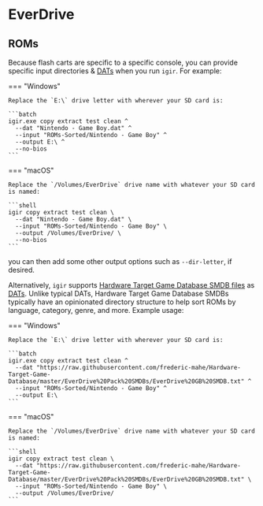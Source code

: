# EverDrive

## ROMs

Because flash carts are specific to a specific console, you can provide specific input directories & [DATs](../../input/dats.md) when you run `igir`. For example:

=== "Windows"

    Replace the `E:\` drive letter with wherever your SD card is:

    ```batch
    igir.exe copy extract test clean ^
      --dat "Nintendo - Game Boy.dat" ^
      --input "ROMs-Sorted/Nintendo - Game Boy" ^
      --output E:\ ^
      --no-bios
    ```

=== "macOS"

    Replace the `/Volumes/EverDrive` drive name with whatever your SD card is named:

    ```shell
    igir copy extract test clean \
      --dat "Nintendo - Game Boy.dat" \
      --input "ROMs-Sorted/Nintendo - Game Boy" \
      --output /Volumes/EverDrive/ \
      --no-bios
    ```

you can then add some other output options such as `--dir-letter`, if desired.

Alternatively, `igir` supports [Hardware Target Game Database SMDB files](https://github.com/frederic-mahe/Hardware-Target-Game-Database/tree/master/EverDrive%20Pack%20SMDBs) as [DATs](../../input/dats.md). Unlike typical DATs, Hardware Target Game Database SMDBs typically have an opinionated directory structure to help sort ROMs by language, category, genre, and more. Example usage:

=== "Windows"

    Replace the `E:\` drive letter with wherever your SD card is:

    ```batch
    igir.exe copy extract test clean ^
      --dat "https://raw.githubusercontent.com/frederic-mahe/Hardware-Target-Game-Database/master/EverDrive%20Pack%20SMDBs/EverDrive%20GB%20SMDB.txt" ^
      --input "ROMs-Sorted/Nintendo - Game Boy" ^
      --output E:\
    ```

=== "macOS"

    Replace the `/Volumes/EverDrive` drive name with whatever your SD card is named:

    ```shell
    igir copy extract test clean \
      --dat "https://raw.githubusercontent.com/frederic-mahe/Hardware-Target-Game-Database/master/EverDrive%20Pack%20SMDBs/EverDrive%20GB%20SMDB.txt" \
      --input "ROMs-Sorted/Nintendo - Game Boy" \
      --output /Volumes/EverDrive/
    ```

